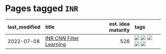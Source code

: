 # Pages tagged `INR`

|last_modified|title|est. idea maturity|tags
|:---|:---|---:|:---|
|2022-07-08|[INR CNN Filter Learning](../INR_CNN_filter_learning.md)|526|[![](https://img.shields.io/badge/tag-CNN-606780)](../tags/CNN.md) [![](https://img.shields.io/badge/tag-INR-9a9fc4)](../tags/INR.md) [![](https://img.shields.io/badge/tag-deep_learning-82f6b0)](../tags/deep_learning.md) [![](https://img.shields.io/badge/tag-experimental-4072a1)](../tags/experimental.md) [![](https://img.shields.io/badge/tag-filter_learning-7a169c)](../tags/filter_learning.md)|